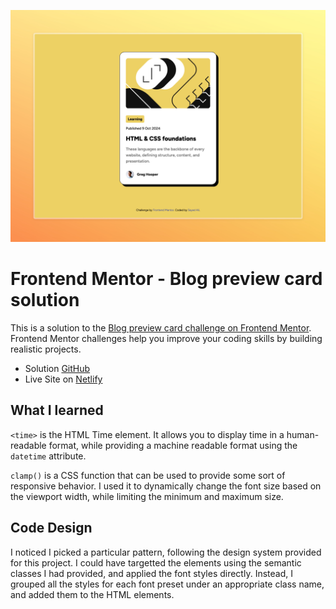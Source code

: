 ![](./screenshot.jpeg)

# Frontend Mentor - Blog preview card solution

This is a solution to the [Blog preview card challenge on Frontend Mentor](https://www.frontendmentor.io/challenges/blog-preview-card-ckPaj01IcS). Frontend Mentor challenges help you improve your coding skills by building realistic projects.

- Solution [GitHub](https://github.com/sydalwedaie/fem-blog-preview-card)
- Live Site on [Netlify](https://fem-blog-preview-card-BWCHB.netlify.app)

## What I learned

`<time>` is the HTML Time element. It allows you to display time in a human-readable format, while providing a machine readable format using the `datetime` attribute.

`clamp()` is a CSS function that can be used to provide some sort of responsive behavior. I used it to dynamically change the font size based on the viewport width, while limiting the minimum and maximum size.

## Code Design

I noticed I picked a particular pattern, following the design system provided for this project. I could have targetted the elements using the semantic classes I had provided, and applied the font styles directly. Instead, I grouped all the styles for each font preset under an appropriate class name, and added them to the HTML elements.
